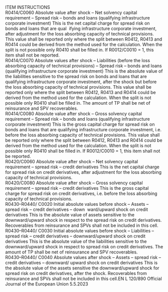  
ITEM  INSTRUCTIONS  
R0414/C0060  Absolute value after shock – 
Net solvency capital 
requirement – Spread risk – 
bonds and loans (qualifying 
infrastructure corporate 
investment)  This is the net capital charge for spread risk on bonds and loans that are qual ­
ifying infrastructure corporate investment, after adjustment for the loss absorbing 
capacity of technical provisions. This value shall be reported only where the split 
between R0412, R0413 and R0414 could be derived from the method used for 
the calculation. When the split is not possible only R0410 shall be filled in. 
If R0012/C0010 = 1, this item shall not be reported.  
R0414/C0070  Absolute values after shock – 
Liabilities (before the loss 
absorbing capacity of technical 
provisions) – Spread risk – 
bonds and loans (qualifying 
infrastructure corporate 
investment)  This is the absolute value of the liabilities sensitive to the spread risk on bonds 
and loans that are qualifying infrastructure corporate investment, after the shock 
but before the loss absorbing capacity of technical provisions. This value shall be 
reported only where the split between R0412, R0413 and R0414 could be 
derived from the method used for the calculation. When the split is not 
possible only R0410 shall be filled in. 
The amount of TP shall be net of reinsurance and SPV recoverables.  
R0414/C0080  Absolute value after shock – 
Gross solvency capital 
requirement – Spread risk – 
bonds and loans (qualifying 
infrastructure corporate 
investment)  This is the gross capital charge for spread risk on bonds and loans that are 
qualifying infrastructure corporate investment, i.e. before the loss absorbing 
capacity of technical provisions. This value shall be reported only where the 
split between R0412, R0413 and R0414 could be derived from the method 
used for the calculation. When the split is not possible only R0410 shall be 
filled in. 
If R0012/C0010 = 1, this item shall not be reported.  
R0420/C0060  Absolute value after shock – 
Net solvency capital 
requirement – spread risk – 
credit derivatives  This is the net capital charge for spread risk on credit derivatives, after adjustment 
for the loss absorbing capacity of technical provisions.  
R0420/C0080  Absolute value after shock – 
Gross solvency capital 
requirement – spread risk – 
credit derivatives  This is the gross capital charge for spread risk on credit derivatives, i.e. before the 
loss absorbing capacity of technical provisions.  
R0430–R0440/ 
C0020  Initial absolute values before 
shock – Assets – spread risk – 
credit derivatives – down ­
ward/upward shock on credit 
derivatives  This is the absolute value of assets sensitive to the downward/upward shock in 
respect to the spread risk on credit derivatives. 
Recoverables from reinsurance and SPVs shall not be included in this cell.  
R0430–R0440/ 
C0030  Initial absolute values before 
shock – Liabilities – spread 
risk – credit derivatives – 
downward/upward shock on 
credit derivatives  This is the absolute value of the liabilities sensitive to the downward/upward 
shock in respect to spread risk on credit derivatives. 
The amount of TP shall be net of reinsurance and SPV recoverables.  
R0430–R0440/ 
C0040  Absolute values after shock – 
Assets – spread risk – credit 
derivatives – downward/ 
upward shock on credit 
derivatives  This is the absolute value of the assets sensitive the downward/upward shock for 
spread risk on credit derivatives, after the shock. 
Recoverables from reinsurance and SPVs shall not be included in this cell.EN  L 120/890 Official Journal of the European Union 5.5.2023
